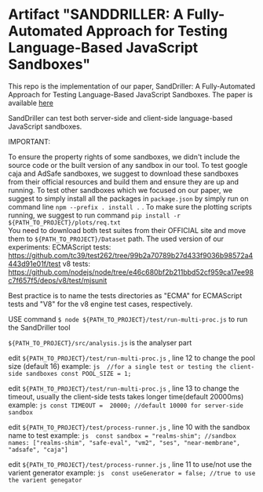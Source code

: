 # Artifact "SANDDRILLER: A Fully-Automated Approach for Testing Language-Based JavaScript Sandboxes"
This repo is the implementation of our paper, SandDriller: A Fully-Automated Approach for Testing Language-Based JavaScript Sandboxes. 
The paper is available [here](https://www.usenix.org/conference/usenixsecurity23/presentation/alhamdan)


SandDriller can test both server-side and client-side language-based JavaScript sandboxes. 


IMPORTANT: 

To ensure the property rights of some sandboxes, we didn't include the source code or the built version of any sandbox in our tool. 
To test google caja and AdSafe sandboxes, we suggest to download these sandboxes from their official resources and build them and ensure they are up and running.
To test other sandboxes which we focused on our paper, we suggest to simply install all the packages in `package.json` by simply run on command line `npm --prefix . install .` .
To make sure the plotting scripts running, we suggest to run command `pip install -r ${PATH_TO_PROJECT}/plots/req.txt`  
You need to download both test suites from their OFFICIAL site and move them to `${PATH_TO_PROJECT}/Dataset` path.
The used version of our experiments:  ECMAScript tests: https://github.com/tc39/test262/tree/99b2a70789b27d433f9036b98572a4443d91e01f/test
                                      v8 tests: https://github.com/nodejs/node/tree/e46c680bf2b211bbd52cf959ca17ee98c7f657f5/deps/v8/test/mjsunit

Best practice is to name the tests directories as "ECMA" for ECMAScript tests and "V8" for the v8 engine test cases, respectively. 


USE command `$ node ${PATH_TO_PROJECT}/test/run-multi-proc.js` to run the SandDriller tool

`${PATH_TO_PROJECT}/src/analysis.js` is the analyser part

edit `${PATH_TO_PROJECT}/test/run-multi-proc.js` , line 12 to change the pool size (default 16)
example: 
        ```js 
                //for a single test or testing the client-side sandboxes
                const POOL_SIZE = 1;
        ```

edit `${PATH_TO_PROJECT}/test/run-multi-proc.js` , line 13 to change the timeout, usually the client-side tests takes longer time(default 20000ms)
example: 
        ```js
                const TIMEOUT =  20000; //default 10000 for server-side sandbox 
        ```



edit `${PATH_TO_PROJECT}/test/process-runner.js` , line 10 with the sandbox name to test 
example: 
        ```js 
                const sandbox = "realms-shim"; //sandbox names: ["realms-shim", "safe-eval", "vm2", "ses", "near-membrane", "adsafe", "caja"]
        ```

edit `${PATH_TO_PROJECT}/test/process-runner.js` , line 11 to use/not use the varient generator 
example: 
        ```js 
                const useGenerator = false; //true to use the varient genegator
        ```
